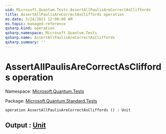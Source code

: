 ```yaml
---
uid: Microsoft.Quantum.Tests.AssertAllPaulisAreCorrectAsCliffords
title: AssertAllPaulisAreCorrectAsCliffords operation
ms.date: 3/24/2021 12:00:00 AM
ms.topic: managed-reference
qsharp.kind: operation
qsharp.namespace: Microsoft.Quantum.Tests
qsharp.name: AssertAllPaulisAreCorrectAsCliffords
qsharp.summary: ''
---
```


# AssertAllPaulisAreCorrectAsCliffords operation

Namespace: [Microsoft.Quantum.Tests](xref:Microsoft.Quantum.Tests)

Package: [Microsoft.Quantum.Standard.Tests](https://nuget.org/packages/Microsoft.Quantum.Standard.Tests)




```qsharp
operation AssertAllPaulisAreCorrectAsCliffords () : Unit
```


## Output : [Unit](xref:microsoft.quantum.lang-ref.unit)

